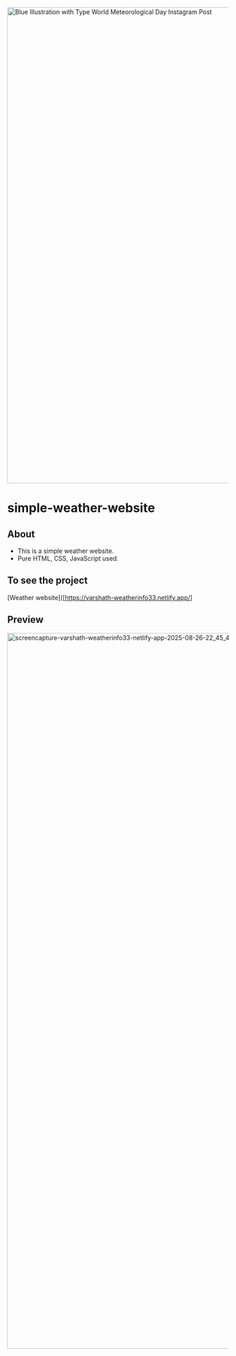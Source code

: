 <img width="1080" height="1080" alt="Blue Illustration with Type World Meteorological Day Instagram Post" src="https://github.com/user-attachments/assets/658ada66-5b10-4663-9cf7-8338438c0f72" />


# simple-weather-website

## About
 - This is a simple weather website.
 -  Pure HTML, CSS, JavaScript used.
 
 ## To see the project
[Weather website]([https://varshath-weatherinfo33.netlify.app/]

## Preview

<img width="1920" height="1624" alt="screencapture-varshath-weatherinfo33-netlify-app-2025-08-26-22_45_42" src="https://github.com/user-attachments/assets/2dda3979-125e-4a19-adfa-76e69294defb" />

